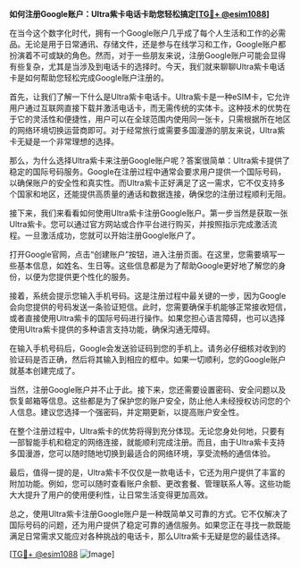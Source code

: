**如何注册Google账户：Ultra紫卡电话卡助您轻松搞定[[TG💪+ @esim1088](https://t.me/s/esim1088)]**

在当今这个数字化时代，拥有一个Google账户几乎成了每个人生活和工作的必需品。无论是用于日常通讯、存储文件，还是参与在线学习和工作，Google账户都扮演着不可或缺的角色。然而，对于一些朋友来说，注册Google账户可能会显得有些复杂，尤其是当涉及到电话卡的选择时。今天，我们就来聊聊Ultra紫卡电话卡是如何帮助您轻松完成Google账户注册的。

首先，让我们了解一下什么是Ultra紫卡电话卡。Ultra紫卡是一种eSIM卡，它允许用户通过互联网直接下载并激活电话卡，而无需传统的实体卡。这种技术的优势在于它的灵活性和便捷性，用户可以在全球范围内使用同一张卡，只需根据所在地区的网络环境切换运营商即可。对于经常旅行或需要多国漫游的朋友来说，Ultra紫卡无疑是一个非常理想的选择。

那么，为什么选择Ultra紫卡来注册Google账户呢？答案很简单：Ultra紫卡提供了稳定的国际号码服务。Google在注册过程中通常会要求用户提供一个国际号码，以确保账户的安全性和真实性。而Ultra紫卡正好满足了这一需求，它不仅支持多个国家和地区，还能提供高质量的通话和数据连接，确保您的注册过程顺利无阻。

接下来，我们来看看如何使用Ultra紫卡注册Google账户。第一步当然是获取一张Ultra紫卡。您可以通过官方网站或合作平台进行购买，并按照指示完成激活流程。一旦激活成功，您就可以开始注册Google账户了。

打开Google官网，点击“创建账户”按钮，进入注册页面。在这里，您需要填写一些基本信息，如姓名、生日等。这些信息都是为了帮助Google更好地了解您的身份，以便为您提供更个性化的服务。

接着，系统会提示您输入手机号码。这是注册过程中最关键的一步，因为Google会向您提供的号码发送一条验证短信。此时，您需要确保手机能够正常接收短信，或者直接使用Ultra紫卡的国际号码进行操作。如果您担心语言障碍，也可以选择使用Ultra紫卡提供的多种语言支持功能，确保沟通无障碍。

在输入手机号码后，Google会发送验证码到您的手机上。请务必仔细核对收到的验证码是否正确，然后将其输入到相应的框中。如果一切顺利，您的Google账户就基本创建完成了。

当然，注册Google账户并不止于此。接下来，您还需要设置密码、安全问题以及恢复邮箱等信息。这些都是为了保护您的账户安全，防止他人未经授权访问您的个人信息。建议您选择一个强密码，并定期更新，以提高账户安全性。

在整个注册过程中，Ultra紫卡的优势将得到充分体现。无论您身处何地，只要有一部智能手机和稳定的网络连接，就能顺利完成注册。而且，由于Ultra紫卡支持多国漫游，您可以随时随地切换到最适合的网络环境，享受流畅的通信体验。

最后，值得一提的是，Ultra紫卡不仅仅是一款电话卡，它还为用户提供了丰富的附加功能。例如，您可以随时查看账户余额、更改套餐、管理联系人等。这些功能大大提升了用户的使用便利性，让日常生活变得更加高效。

总之，使用Ultra紫卡注册Google账户是一种既简单又可靠的方式。它不仅解决了国际号码的问题，还为用户提供了稳定可靠的通信服务。如果您正在寻找一款既能满足日常需求又能应对各种挑战的电话卡，那么Ultra紫卡无疑是您的最佳选择。

[[TG💪+ @esim1088](https://t.me/s/esim1088) ![Image](https://i.postimg.cc/4NQfJmqS/Snipaste-2025-05-13-00-14-12.png)]